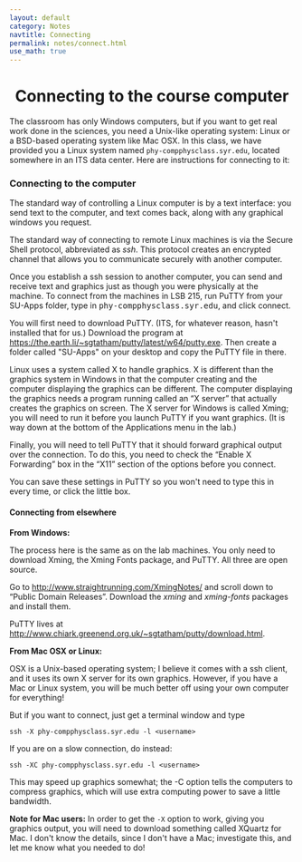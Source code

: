 ```yaml
---
layout: default
category: Notes
navtitle: Connecting
permalink: notes/connect.html
use_math: true
---
```


<center><h1>Connecting to the course computer</h1></center>

The classroom has only Windows computers, but if you want to get real work done in the sciences,
you need a Unix-like operating system: Linux or a BSD-based operating system like Mac OSX.
In this class, we have provided you a Linux system named
`phy-compphysclass.syr.edu`, located somewhere in an ITS data center. Here are instructions for connecting
to it: 

### Connecting to the computer

The standard way of controlling a Linux computer is by a text interface: you send text to the computer,
and text comes back, along with any graphical windows you request.

The standard way of connecting to remote Linux machines is via the Secure Shell protocol, abbreviated as *ssh*.
This protocol creates an encrypted channel that allows you to communicate securely with another computer. 

Once you establish a ssh session to another computer, you can send and receive text and graphics just as though you were physically
at the machine. To connect from the machines in LSB 215, run PuTTY from your SU-Apps folder, type in
<kbd>phy-compphysclass.syr.edu</kbd>, and click connect.

You will first need to download PuTTY. (ITS, for whatever reason, hasn't installed that for us.) Download the program 
at <a href="https://the.earth.li/~sgtatham/putty/latest/w64/putty.exe">https://the.earth.li/~sgtatham/putty/latest/w64/putty.exe</a>.
Then create a folder called "SU-Apps" on your desktop and copy the PuTTY file in there.

Linux uses a system called X to handle graphics. X is different than the graphics system in Windows in that the computer
creating and the computer displaying the graphics can be different. The computer displaying the graphics
needs a program running called an “X server” that actually creates the graphics on screen. The X server for
Windows is called Xming; you will need to run it before you launch PuTTY if you want graphics. (It is way down at the bottom of the Applications menu in the lab.)

Finally, you will need to tell PuTTY that it should forward graphical output over the connection. To do
this, you need to check the “Enable X Forwarding” box in the “X11” section of the options before you connect.

You can save these settings in PuTTY so you won't need to type this in every time, or click the little box.

#### Connecting from elsewhere

**From Windows:**

The process here is the same as on the lab machines. You only need to download Xming, the Xming Fonts
package, and PuTTY. All three are open source.

Go to <http://www.straightrunning.com/XmingNotes/> and scroll down to “Public Domain Releases”.
Download the *xming* and *xming-fonts* packages and install them.

PuTTY lives at <http://www.chiark.greenend.org.uk/~sgtatham/putty/download.html>.

**From Mac OSX or Linux:**

OSX is a Unix-based operating system; I believe it comes with a ssh client, and it uses its own X server for
its own graphics. However, if you have a Mac or Linux system, you will be much better off using your own computer
for everything!

But if you want to connect, just get a terminal window and type

```
ssh -X phy-compphysclass.syr.edu -l <username>
```

If you are on a slow connection, do instead:

```
ssh -XC phy-compphysclass.syr.edu -l <username>
```

This may speed up graphics somewhat; the -C option tells the computers to compress graphics, which will use extra computing power to save a little bandwidth.

**Note for Mac users:** In order to get the `-X` option to work, giving you graphics output, you will need to download something called XQuartz for Mac. I don't know the details, since I don't have a Mac; investigate this, and let me know what you needed to do! 
